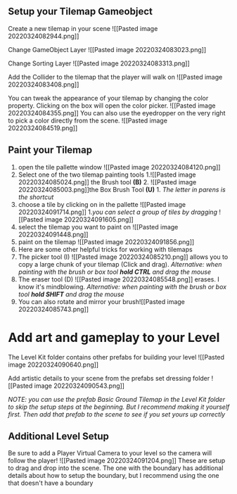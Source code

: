 Setup your Tilemap Gameobject
-------


Create a new tilemap in your scene
![[Pasted image 20220324082944.png]]

Change GameObject Layer
![[Pasted image 20220324083023.png]]

Change Sorting Layer
![[Pasted image 20220324083313.png]]

Add the Collider to the tilemap that the player will walk on
![[Pasted image 20220324083408.png]]

You can tweak the appearance of your tilemap by changing the color property.  Clicking on the box will open the color picker. 
![[Pasted image 20220324084355.png]]
You can also use the eyedropper on the very right to pick a color directly from the scene.
![[Pasted image 20220324084519.png]]



Paint your Tilemap
----------
1. open the tile pallette window ![[Pasted image 20220324084120.png]]
2. Select one of the two tilemap painting tools 
	1.![[Pasted image 20220324085024.png]] the Brush tool **(B)** 
	2. ![[Pasted image 20220324085003.png]]the Box Brush Tool **(U)**
		1. *The letter in parens is the shortcut*
1. choose a tile by clicking on in the pallette
![[Pasted image 20220324091714.png]]
	1.*you can select a group of tiles by dragging*
	![[Pasted image 20220324091605.png]]
2. select the tilemap you want to paint on
![[Pasted image 20220324091448.png]]
3. paint on the tilemap ![[Pasted image 20220324091856.png]]
5. Here are some other helpful tricks for working with tilemaps
6. The picker tool (I) ![[Pasted image 20220324085210.png]] allows you to copy a large chunk of your tilemap (Click and drag). *Alternative: when painting with the brush or box tool **hold CTRL** and drag the mouse*
7. The eraser tool (D) ![[Pasted image 20220324085548.png]] erases.  I know it's mindblowing.   *Alternative: when painting with the brush or box tool **hold SHIFT** and drag the mouse*
8. You can also rotate and mirror your brush![[Pasted image 20220324085743.png]]




Add art and gameplay to your Level
========
The Level Kit folder contains other prefabs for building your level
![[Pasted image 20220324090640.png]]

Add artistic details to your scene from the prefabs set dressing folder
![[Pasted image 20220324090543.png]]

*NOTE: you can use the prefab Basic Ground Tilemap in the Level Kit folder to skip the setup steps at the beginning. But I recommend making it yourself first. Then add that prefab to the scene to see if you set yours up correctly*



Additional Level Setup
---------

Be sure to add a Player Virtual Camera to your level so the camera will follow the player! 
![[Pasted image 20220324091204.png]]
These are setup to drag and drop into the scene.  The one with the boundary has additional details about how to setup the boundary, but I recommend using the one that doesn't have a boundary
